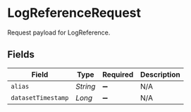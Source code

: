# LogReferenceRequest

Request payload for LogReference.


## Fields

| Field              | Type               | Required           | Description        |
| ------------------ | ------------------ | ------------------ | ------------------ |
| `alias`            | *String*           | :heavy_minus_sign: | N/A                |
| `datasetTimestamp` | *Long*             | :heavy_minus_sign: | N/A                |